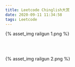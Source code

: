 ```yaml
---
title: Leetcode Chinglish大赏
date: 2020-09-11 11:34:58
tags: Leetcode
---
```

{% asset_img railgun 1.png %}

</br> </br>

{% asset_img railgun 2.png %}